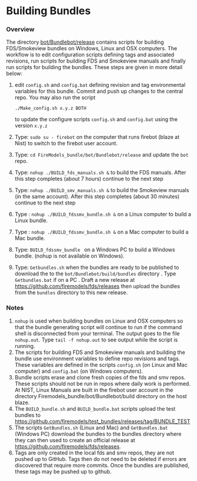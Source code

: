 
#  Building Bundles

### Overview

The directory [bot/Bundlebot/release](https://github.com/firemodels/bot/tree/master/Bundlebot/release) contains scripts for building FDS/Smokeview bundles on Windows, Linux and OSX computers. The workflow is to edit configuration scripts defining tags and associated revisions, run scripts for building FDS and Smokeview manuals and finally run scripts for building the bundles.  These steps are given in more detail below: 

   1. edit `config.sh` and `config.bat` defining revision and tag environmental variables for this bundle.  Commit and push up changes to the central repo. You may also run the script
      
      `./Make_config.sh x.y.z BOTH`
      
      to update the configure scripts `config.sh` and `config.bat` using the version `x.y.z`
   3. Type: `sudo su - firebot` on the computer that runs firebot (blaze at Nist) to switch to the firebot user account.
   4. Type: `cd FireModels_bundle/bot/Bundlebot/release` and update the `bot` repo.
   5. Type: `nohup ./BUILD_fds_manuals.sh &` to build the FDS manuals.  After this step completes (about 7 hours) continue to the next step
   6. Type: `nohup ./BUILD_smv_manuals.sh &` to build the Smokeview manuals (in the same account). After this step completes (about 30 minutes) continue to the next step
   7. Type : `nohup ./BUILD_fdssmv_bundle.sh &` on a Linux computer to build a Linux bundle.
   8. Type : `nohup ./BUILD_fdssmv_bundle.sh &` on a Mac computer to build a Mac bundle.
   9. Type: `BUILD_fdssmv_bundle ` on a Windows PC to build a Windows bundle. (nohup is not available on Windows).
   10. Type: `Getbundles.sh` when the bundles are ready to be published to download the to the `bot/Bundlebot/build/bundles` directory .  Type `Getbundles.bat` if on a PC . Draft a new release at https://github.com/firemodels/fds/releases then upload the bundles from the `bundles` directory to this new release.

### Notes
      
1. `nohup` is used when building bundles on Linux and OSX computers so that the bundle generating script will continue to run if the command shell is disconnected from your terminal.  The output goes to the file `nohup.out`. Type `tail -f nohup.out` to see  output while the script is running.
2. The scripts for building FDS and Smokeview manuals and building the bundle use environment variables to define repo revisions and tags.  These variables are defined in the scripts `config.sh` (on Linux and Mac computer) and `config.bat` (on Windows computers).
3. Bundle scripts erase and clone fresh copies of the fds and smv repos. These scripts should not be run in repos where daily work is performed.   At NIST, Linux Manuals are built in the firebot user account in the directory Firemodels_bundle/bot/Bundlebot/build directory on the host blaze.
4. The `BUILD_bundle.sh` and `BUILD_bundle.bat` scripts upload the test bundles to https://github.com/firemodels/test_bundles/releases/tag/BUNDLE_TEST
5. The scripts `GetBundles.sh` (Linux and Mac) and `GetBundles.bat` (Windows PC) download the bundles to the bundles directory where they can then used to create an official release at https://github.com/firemodels/fds/releases.
6. Tags are only created in the local fds and smv repos, they are not pushed up to GitHub. Tags then do not need to be deleted if errors are discovered that require more commits. Once the bundles are published, these tags may be pushed up to github.


